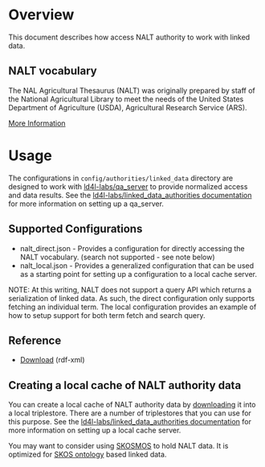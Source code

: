 # Overview

This document describes how access NALT authority to work with linked data. 

## NALT vocabulary

The NAL Agricultural Thesaurus (NALT) was originally prepared by staff of the National Agricultural Library to meet the needs of the United States Department of Agriculture (USDA), Agricultural Research Service (ARS).

[More Information](https://agclass.nal.usda.gov/background.shtml)


# Usage

The configurations in `config/authorities/linked_data` directory are designed to work with [ld4l-labs/qa_server](https://github.com/ld4l-labs/qa_server) to provide normalized access and data results.  See the [ld4l-labs/linked_data_authorities documentation](https://github.com/ld4l-labs/linked_data_authorities/blob/master/README.md) for more information on setting up a qa_server.

## Supported Configurations

* nalt_direct.json - Provides a configuration for directly accessing the NALT vocabulary. (search not supported - see note below)
* nalt_local.json - Provides a generalized configuration that can be used as a starting point for setting up a configuration to a local cache server.

NOTE: At this writing, NALT does not support a query API which returns a serialization of linked data.  As such, the direct configuration only supports fetching an individual term.  The local configuration provides an example of how to setup support for both term fetch and search query.

## Reference

* [Download](https://agclass.nal.usda.gov/download.shtml) (rdf-xml)

## Creating a local cache of NALT authority data

You can create a local cache of NALT authority data by [downloading]() it into a local triplestore.  There are a number of triplestores that you can use for this purpose.  See the [ld4l-labs/linked_data_authorities documentation](https://github.com/ld4l-labs/linked_data_authorities/blob/master/README.md) for more information on setting up a local cache server. 

You may want to consider using [SKOSMOS](http://skosmos.org/) to hold NALT data.  It is optimized for [SKOS ontology](https://www.w3.org/TR/2008/WD-skos-reference-20080829/skos.html) based linked data.



